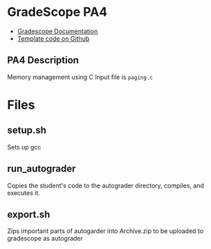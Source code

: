 # GradeScope PA4 
- [Gradescope Documentation](https://gradescope-autograders.readthedocs.io/en/latest/)
- [Template code on Github](https://github.com/gradescope/autograder_samples/tree/master/java)

## PA4 Description

Memory management using C
Input file is `paging.c`

# Files

## setup.sh

Sets up gcc

## run_autograder

Copies the student's code to the autograder directory, compiles, and
executes it.

## export.sh

Zips important parts of autogarder into Archive.zip to be uploaded to gradescope as autograder

